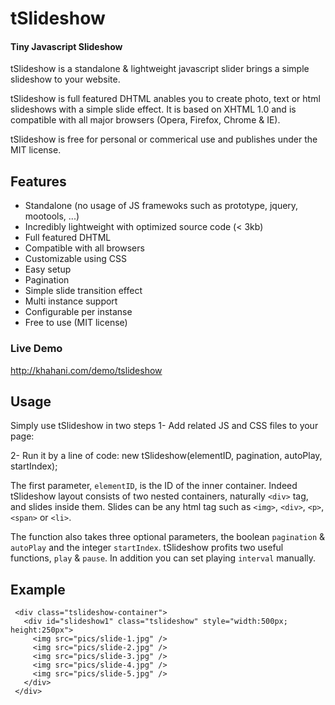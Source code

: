 tSlideshow
==========
#### Tiny Javascript Slideshow ####

tSlideshow is a standalone & lightweight javascript slider brings a simple slideshow to your website.

tSlideshow is full featured DHTML anables you to create photo, text or html slideshows with a simple slide effect. It is based on XHTML 1.0 and is compatible with all major browsers (Opera, Firefox, Chrome & IE).

tSlideshow is free for personal or commerical use and publishes under the MIT license.

Features
--------
* Standalone (no usage of JS framewoks such as prototype, jquery, mootools, ...)
* Incredibly lightweight with optimized source code (< 3kb)
* Full featured DHTML
* Compatible with all browsers
* Customizable using CSS
* Easy setup
* Pagination
* Simple slide transition effect
* Multi instance support
* Configurable per instanse
* Free to use (MIT license)

### Live Demo ###
http://khahani.com/demo/tslideshow

Usage
-----
Simply use tSlideshow in two steps
1- Add related JS and CSS files to your page:
    <link type="text/css" rel="stylesheet" href="tslideshow.css" />
    <script type="text/javascript" src="tslideshow.js"></script>

2- Run it by a line of code:
    new tSlideshow(elementID, pagination, autoPlay, startIndex);

The first parameter, `elementID`, is the ID of the inner container. Indeed tSlideshow layout consists of two nested containers, naturally `<div>` tag, and slides inside them. Slides can be any html tag such as `<img>`, `<div>`, `<p>`, `<span>` or `<li>`.

The function also takes three optional parameters, the boolean `pagination` & `autoPlay` and the integer `startIndex`. tSlideshow profits two useful functions, `play` & `pause`. In addition you can set playing `interval` manually.

Example
-------
<html lang="en">
<head>
   <link type="text/css" rel="stylesheet" href="tslideshow.css" />
   <script type="text/javascript" src="tslideshow.js"></script>
</head>
<body>
   <div id="container">
  
     <div class="tslideshow-container">
       <div id="slideshow1" class="tslideshow" style="width:500px; height:250px">
         <img src="pics/slide-1.jpg" />
         <img src="pics/slide-2.jpg" />
         <img src="pics/slide-3.jpg" />
         <img src="pics/slide-4.jpg" />
         <img src="pics/slide-5.jpg" />
       </div>
     </div>
  
   </div>
</body>
  
<script type="text/javascript">
   tSlideshowConfig.interval = 4000;
   s = new tSlideshow('slideshow1', true, false);
   s.play(5000);
</script>
  
</html>